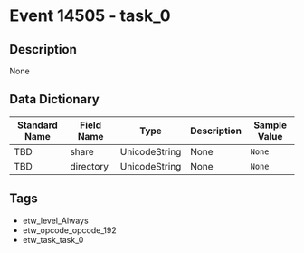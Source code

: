 # Event 14505 - task_0

## Description
None

## Data Dictionary
|Standard Name|Field Name|Type|Description|Sample Value|
|---|---|---|---|---|
|TBD|share|UnicodeString|None|`None`|
|TBD|directory|UnicodeString|None|`None`|

## Tags
* etw_level_Always
* etw_opcode_opcode_192
* etw_task_task_0